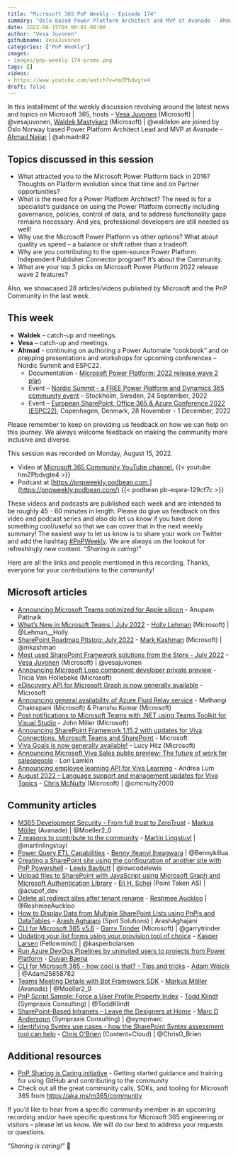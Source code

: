 ```yaml
---
title: "Microsoft 365 PnP Weekly - Episode 174"
summary: "Oslo based Power Platform Architect and MVP at Avanade - Ahmad Najjar, joins Microsoft’s Vesa Juvonen and Waldek Mastykarz to discuss evolution, need, connectors, and key wave 2 release features of Power Platform, plus latest 28 articles/videos from Microsoft/Community this week."
date: 2022-08-15T04:00:01-00:00
author: "Vesa Juvonen"
githubname: VesaJuvonen
categories: ["PnP Weekly"]
images:
- images/pnp-weekly-174-promo.png
tags: []
videos:
- https://www.youtube.com/watch?v=hmZPbdvgte4
draft: false
---
```


In this installment of the weekly discussion revolving around the latest news and topics on Microsoft 365, hosts – [Vesa Juvonen](http://twitter.com/vesajuvonen) (Microsoft) \| @vesajuvonen, [Waldek Mastykarz](http://twitter.com/waldekm) (Microsoft) \| @waldekm are joined by Oslo Norway based Power Platform Architect Lead and MVP at Avanade - [Ahmad Najjar](https://twitter.com/ahmadn82) \| @ahmadn82

## Topics discussed in this session

* What attracted you to the Microsoft Power Platform back in 2016? Thoughts on Platform evolution since that time and on Partner opportunities?
* What is the need for a Power Platform Architect? The need is for a specialist’s guidance on using the Power Platform correctly including governance, policies, control of data, and to address functionality gaps remains necessary. And yes, professional developers are still needed as well!
* Why use the Microsoft Power Platform vs other options? What about quality vs speed – a balance or shift rather than a tradeoff.
* Why are you contributing to the open-source Power Platform Independent Publisher Connector program? It’s about the Community.
* What are your top 3 picks on Microsoft Power Platform 2022 release wave 2 features?

Also, we showcased 28 articles/videos published by Microsoft and the PnP Community in the last week.

## This week

* **Waldek** – catch-up and meetings.
* **Vesa** – catch-up  and meetings.
* **Ahmad** - continuing on authoring a Power Automate “cookbook” and on prepping presentations and workshops for upcoming conferences – Nordic Summit and ESPC22.
    * Documentation - [Microsoft Power Platform: 2022 release wave 2
      plan](https://learn.microsoft.com/power-platform-release-plan/2022wave2/)
    * Event – [Nordic Summit - a FREE Power Platform and Dynamics 365 community
      event](https://nordicsummit.info/) – Stockholm, Sweden, 24 September, 2022
    * Event – [European SharePoint, Office 365 & Azure Conference 2022
      (ESPC22)](https://www.sharepointeurope.com/), Copenhagen, Denmark, 28
      November - 1 December, 2022


Please remember to keep on providing us feedback on how we can help on this journey. We always welcome feedback on making the community more inclusive and diverse.

This session was recorded on Monday, August 15, 2022.

*   Video at [Microsoft 365 Community YouTube channel.](https://aka.ms/m365pnp-videos)
    {{< youtube hmZPbdvgte4 >}}
*   Podcast at [https://pnpweekly.podbean.com.](https://pnpweekly.podbean.com/)
    {{< podbean pb-eqara-129cf7c >}}

These videos and podcasts are published each week and are intended to be roughly 45 - 60 minutes in length.  Please do give us feedback on this video and podcast series and also do let us know if you have done something cool/useful so that we can cover that in the next weekly summary! The easiest way to let us know is to share your work on Twitter and add the hashtag [#PnPWeekly](https://twitter.com/search?q=%23pnpweekly). We are always on the lookout for refreshingly new content. “_Sharing is caring!”_

Here are all the links and people mentioned in this recording. Thanks, everyone for your contributions to the community!

## Microsoft articles

* [Announcing Microsoft Teams optimized for Apple silicon](https://techcommunity.microsoft.com/t5/microsoft-teams-blog/announcing-microsoft-teams-optimized-for-apple-silicon/ba-p/3589463) - Anupam Pattnaik
* [What’s New in Microsoft Teams | July 2022](https://techcommunity.microsoft.com/t5/microsoft-teams-blog/what-s-new-in-microsoft-teams-july-2022/ba-p/3583944) - [Holly Lehman](https://twitter.com/Lehman__Holly) (Microsoft) | @Lehman__Holly
* [SharePoint Roadmap Pitstop: July 2022](https://techcommunity.microsoft.com/t5/microsoft-sharepoint-blog/sharepoint-roadmap-pitstop-july-2022/ba-p/3587231) - [Mark Kashman](https://twitter.com/mkashman) (Microsoft) | @mkashman
* [Most used SharePoint Framework solutions from the Store - July 2022](https://techcommunity.microsoft.com/t5/microsoft-sharepoint-blog/most-used-sharepoint-framework-solutions-from-the-store-july/ba-p/3597285) -  [Vesa Juvonen](https://twitter.com/vesajuvonen) (Microsoft) | @vesajuvonen
* [Announcing Microsoft Loop component developer private preview](https://devblogs.microsoft.com/microsoft365dev/announcing-microsoft-loop-component-developer-private-preview/) - Tricia Van Hollebeke (Microsoft)
* [eDiscovery API for Microsoft Graph is now generally available](https://devblogs.microsoft.com/microsoft365dev/ediscovery-api-for-microsoft-graph-is-now-generally-available/) - Microsoft
* [Announcing general availability of Azure Fluid Relay service](https://devblogs.microsoft.com/microsoft365dev/announcing-general-availability-of-azure-fluid-relay-service/) - Mathangi Chakrapani (Microsoft) & Pranshu Kumar (Microsoft)
* [Post notifications to Microsoft Teams with .NET using Teams Toolkit for Visual Studio](https://devblogs.microsoft.com/microsoft365dev/post-notifications-to-microsoft-teams-with-net-using-teams-toolkit-for-visual-studio/) - John Miller (Microsoft)
* [Announcing SharePoint Framework 1.15.2 with updates for Viva Connections, Microsoft Teams and SharePoint](https://devblogs.microsoft.com/microsoft365dev/announcing-sharepoint-framework-1-15-2-with-updates-for-viva-connections-microsoft-teams-and-sharepoint/) - Microsoft
* [Viva Goals is now generally available!](https://techcommunity.microsoft.com/t5/microsoft-viva-blog/viva-goals-is-now-generally-available/ba-p/3581813) - Lucy Hitz (Microsoft)
* [Announcing Microsoft Viva Sales public preview: The future of work for salespeople](https://techcommunity.microsoft.com/t5/microsoft-viva-blog/announcing-microsoft-viva-sales-public-preview-the-future-of/ba-p/3586178) - Lori Lamkin
* [Announcing employee learning API for Viva Learning](https://techcommunity.microsoft.com/t5/microsoft-viva-blog/announcing-employee-learning-api-for-viva-learning/ba-p/3568719) - Andrea Lum
* [August 2022 – Language support and management updates for Viva Topics](https://techcommunity.microsoft.com/t5/microsoft-viva-blog/august-2022-language-support-and-management-updates-for-viva/ba-p/3594023) - [Chris McNulty](https://twitter.com/cmcnulty2000) (Microsoft) | @cmcnulty2000

## Community articles

* [M365 Development Security - From full trust to ZeroTrust](https://pnp.github.io/blog/post/microsoft-365-development-security/) - [Markus Möller](https://twitter.com/Moeller2_0) (Avanade) | @Moeller2_0
* [7 reasons to contribute to the community](https://pnp.github.io/blog/post/7-reasons-to-contribute-to-the-community/) - [Martin Lingstuyl](https://twitter.com/martinlingstuyl) | @martinlingstuyl
* [Power Query ETL Capabilities](https://pnp.github.io/blog/post/power_query_etl/) - [Benny Ifeanyi Iheagwara](https://twitter.com/Bennykillua) | @Bennykillua
* [Creating a SharePoint site using the configuration of another site with PnP Powershell](https://pnp.github.io/blog/post/creating-a-sharepoint-site-using-the-configuration-of-another-site-with-pnp-powershell/) - [Lewis Baybutt](https://twitter.com/lowcodelewis) | @lowcodelewis
* [Upload files to SharePoint with JavaScript using Microsoft Graph and Microsoft Authentication Library](https://pnp.github.io/blog/post/upload-documents-to-sp-using-graph-and-msal/) - [Eli H. Schei](https://twitter.com/acupof_dev) (Point Taken AS) | @acupof_dev
* [Delete all redirect sites after tenant rename](https://pnp.github.io/blog/post/delete-all-redirect-sites-after-tenantrename/) - [Reshmee Auckloo](https://twitter.com/ReshmeeAuckloo) | @ReshmeeAuckloo
* [How to Display Data from Multiple SharePoint Lists using PnPjs and DataTables](https://pnp.github.io/blog/post/how-to-display-data-from-multiple-sharepoint-lists-using-pnpjs-and-datatables/) - [Arash Aghajani](https://github.com/ArashAghajani/) (Spot Solutions) | ArashAghajani
* [CLI for Microsoft 365 v5.6](https://pnp.github.io/blog/cli-for-microsoft-365/cli-for-microsoft-365-v5-6/) - [Garry Trinder](https://twitter.com/garrytrinder) (Microsoft) | @garrytrinder
* [Updating your list forms using your provision tool of choice](https://pnp.github.io/blog/post/updating-your-list-forms-using-your-provisioning-tool-of-choice/) - [Kasper Larsen](https://twitter.com/kasperbolarsen) (Fellowmind) | @kasperbolarsen
* [Run Azure DevOps Pipelines by uninvited users to projects from Power Platform](https://pnp.github.io/blog/post/run-pipelines-azure-devops-from-power-platform/) - [Duvan Baena](https://github.com/DuvanBaena/)
* [CLI for Microsoft 365 - how cool is that? - Tips and tricks](https://pnp.github.io/blog/post/cli-how-cool-is-that-tips-and-tricks/) - [Adam Wójcik](https://twitter.com/Adam25858782) | @Adam25858782
* [Teams Meeting Details with Bot Framework SDK](https://mmsharepoint.wordpress.com/2022/08/04/teams-meeting-details-with-bot-framework-sdk/) - [Markus Möller](https://twitter.com/Moeller2_0) (Avanade) | @Moeller2_0
* [PnP Script Sample: Force a User Profile Property Index](https://www.toddklindt.com/blog/Lists/Posts/Post.aspx?List=56f96349-3bb6-4087-94f4-7f95ff4ca81f&ID=893&Web=48e6fdd1-17db-4543-b2f9-6fc7185484fc) - [Todd Klindt](https://twitter.com/ToddKlindt) (Sympraxis Consulting) | @ToddKlindt
* [SharePoint-Based Intranets – Leave the Designers at Home](https://sympmarc.com/2022/07/27/sharepoint-based-intranets-leave-the-designers-at-home/) - [Marc D Andersopn](https://twitter.com/sympmarc) (Sympraxis Consulting) | @sympmarc
* [Identifying Syntex use cases - how the SharePoint Syntex assessment tool can help](https://www.sharepointnutsandbolts.com/2022/07/Syntex-use-cases-assessment-tool.html) - [Chris O'Brien](https://twitter.com/ChrisO_Brien) (Content+Cloud) | @ChrisO_Brien

## Additional resources

* [PnP Sharing is Caring initiative](https://aka.ms/sharing-is-caring) - Getting started guidance and training for using GitHub and contributing to the community
* Check out all the great community calls, SDKs, and tooling for Microsoft 365 from <https://aka.ms/m365/community>

If you’d like to hear from a specific community member in an upcoming recording and/or have specific questions for Microsoft 365 engineering or visitors – please let us know. We will do our best to address your requests or questions.

_"Sharing is caring!"_ 🧡
